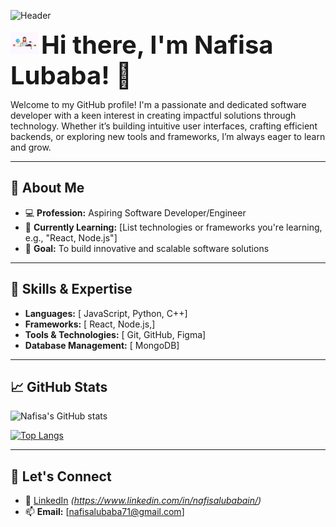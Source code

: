 ![Header](https://i.ibb.co.com/qpLjPYG/github-banner-nafisaalubaba.png "Header")
<p>
  <img src="/designer.gif" width="45" />
  <strong style="font-size: 40px;">Hi there, I'm Nafisa Lubaba! 👋</strong>
</p>
  
 



Welcome to my GitHub profile! I'm a passionate and dedicated software developer with a keen interest in creating impactful solutions through technology. Whether it’s building intuitive user interfaces, crafting efficient backends, or exploring new tools and frameworks, I’m always eager to learn and grow.

---

## 🌟 About Me
- 💻 **Profession:** Aspiring Software Developer/Engineer
- 🌱 **Currently Learning:** [List technologies or frameworks you're learning, e.g., "React, Node.js"]
- 🎯 **Goal:** To build innovative and scalable software solutions


---

## 💼 Skills & Expertise
- **Languages:** [ JavaScript, Python, C++]
- **Frameworks:** [ React, Node.js,]
- **Tools & Technologies:** [ Git, GitHub, Figma]
- **Database Management:** [ MongoDB]

---

## 📈 GitHub Stats
![Nafisa's GitHub stats](https://github-readme-stats.vercel.app/api?username=nafisa-lubaba&show_icons=true&theme=radical)

[![Top Langs](https://github-readme-stats.vercel.app/api/top-langs/?username=nafisa-lubaba&layout=compact&theme=radical)](https://github.com/anuraghazra/github-readme-stats)

---

## 🤝 Let's Connect
- 💼 [LinkedIn](#) *(https://www.linkedin.com/in/nafisalubabain/)*
- 📫 **Email:** [nafisalubaba71@gmail.com]
